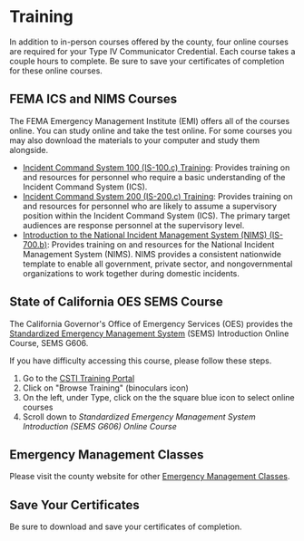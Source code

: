 # Training

In addition to in-person courses offered by the county, four online courses are required for your Type IV Communicator Credential. Each course takes a couple hours to complete. Be sure to save your certificates of completion for these online courses.

## FEMA ICS and NIMS Courses

The FEMA Emergency Management Institute (EMI) offers all of the courses online. You can study online and take the test online. For some courses you may also download the materials to your computer and study them alongside.

-   [Incident Command System 100 (IS-100.c) Training](https://training.fema.gov/is/courseoverview.aspx?code=IS-100.c): Provides training on and resources for personnel who require a basic understanding of the Incident Command System (ICS).
-   [Incident Command System 200 (IS-200.c) Training](https://training.fema.gov/is/courseoverview.aspx?code=IS-200.c): Provides training on and resources for personnel who are likely to assume a supervisory position within the Incident Command System (ICS). The primary target audiences are response personnel at the supervisory level.
-   [Introduction to the National Incident Management System (NIMS) (IS-700.b)](https://training.fema.gov/is/courseoverview.aspx?code=IS-700.b): Provides training on and resources for the National Incident Management System (NIMS). NIMS provides a consistent nationwide template to enable all government, private sector, and nongovernmental organizations to work together during domestic incidents.

## State of California OES SEMS Course

The California Governor's Office of Emergency Services (OES) provides the [Standardized Emergency Management System](https://www.caloes.ca.gov/office-of-the-director/operations/planning-preparedness-prevention/planning-preparedness/standardized-emergency-management-system/) (SEMS) Introduction Online Course, SEMS G606.

If you have difficulty accessing this course, please follow these steps.

1. Go to the [CSTI Training Portal](https://csti-ca.csod.com/)
1. Click on "Browse Training" (binoculars icon)
1. On the left, under Type, click on the the square blue icon to select online courses
1. Scroll down to _Standardized Emergency Management System Introduction (SEMS G606) Online Course_

## Emergency Management Classes

Please visit the county website for other [Emergency Management Classes](https://www.scc-ares-races.org/training/em-mgmt).

## Save Your Certificates

Be sure to download and save your certificates of completion.
